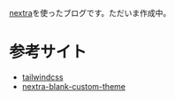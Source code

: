 [nextra](https://nextra.site/)を使ったブログです。ただいま作成中。

# 参考サイト

- [tailwindcss](https://tailwindcss.com/)
- [nextra-blank-custom-theme](https://github.com/jaredpalmer/nextra-blank-custom-theme)
